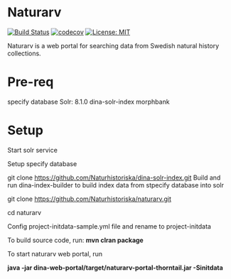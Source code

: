 # Naturarv
[![Build Status](https://travis-ci.com/Naturhistoriska/naturarv.svg?token=8adMzdoTdDamxVzytzzx&branch=master)](https://travis-ci.com/Naturhistoriska/naturarv) 
[![codecov](https://codecov.io/gh/Naturhistoriska/naturarv/branch/master/graph/badge.svg)](https://codecov.io/gh/Naturhistoriska/naturarv)
[![License: MIT](https://img.shields.io/badge/License-MIT-yellow.svg)](https://opensource.org/licenses/MIT)

Naturarv is a web portal for searching data from Swedish natural history collections.


# Pre-req

specify database
Solr: 8.1.0
dina-solr-index
morphbank


# Setup

Start solr service

Setup specify database

git clone https://github.com/Naturhistoriska/dina-solr-index.git
Build and run dina-index-builder to build index data from stpecify database into solr

git clone https://github.com/Naturhistoriska/naturarv.git

cd naturarv

Config project-initdata-sample.yml file and rename to project-initdata

To build source code, run:
**mvn clran package**

To start naturarv web portal, run

**java -jar dina-web-portal/target/naturarv-portal-thorntail.jar -Sinitdata**


